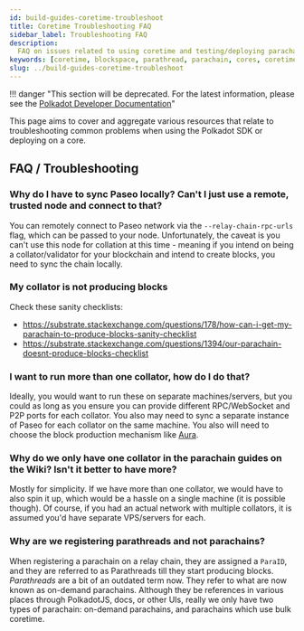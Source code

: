 ```yaml
---
id: build-guides-coretime-troubleshoot
title: Coretime Troubleshooting FAQ
sidebar_label: Troubleshooting FAQ
description:
  FAQ on issues related to using coretime and testing/deploying parachains using Polkadot SDK
keywords: [coretime, blockspace, parathread, parachain, cores, coretime, agile]
slug: ../build-guides-coretime-troubleshoot
---
```


!!! danger "This section will be deprecated. For the latest information, please see the [Polkadot Developer Documentation](https://docs.polkadot.com/)"


This page aims to cover and aggregate various resources that relate to troubleshooting common
problems when using the Polkadot SDK or deploying on a core.

## FAQ / Troubleshooting

### Why do I have to sync Paseo locally? Can't I just use a remote, trusted node and connect to that?

You can remotely connect to Paseo network via the `--relay-chain-rpc-urls` flag, which can be passed
to your node. Unfortunately, the caveat is you can't use this node for collation at this time -
meaning if you intend on being a collator/validator for your blockchain and intend to create blocks,
you need to sync the chain locally.

### My collator is not producing blocks

Check these sanity checklists:

- https://substrate.stackexchange.com/questions/178/how-can-i-get-my-parachain-to-produce-blocks-sanity-checklist
- https://substrate.stackexchange.com/questions/1394/our-parachain-doesnt-produce-blocks-checklist

### I want to run more than one collator, how do I do that?

Ideally, you would want to run these on separate machines/servers, but you could as long as you
ensure you can provide different RPC/WebSocket and P2P ports for each collator. You also may need to
sync a separate instance of Paseo for each collator on the same machine. You also will need to
choose the block production mechanism like
[Aura](https://substrate.stackexchange.com/questions/5572/production-like-parachain-setup-and-launch).

### Why do we only have one collator in the parachain guides on the Wiki? Isn't it better to have more?

Mostly for simplicity. If we have more than one collator, we would have to also spin it up, which
would be a hassle on a single machine (it is possible though). Of course, if you had an actual
network with multiple collators, it is assumed you'd have separate VPS/servers for each.

### Why are we registering parathreads and not parachains?

When registering a parachain on a relay chain, they are assigned a `ParaID`, and they are referred
to as Parathreads till they start producing blocks. _Parathreads_ are a bit of an outdated term now.
They refer to what are now known as on-demand parachains. Although they be references in various
places through PolkadotJS, docs, or other UIs, really we only have two types of parachain: on-demand
parachains, and parachains which use bulk coretime.
